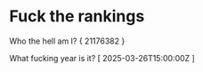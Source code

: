 # Fuck the rankings

Who the hell am I?
{ 21176382 }

What fucking year is it?
[ 2025-03-26T15:00:00Z ]
